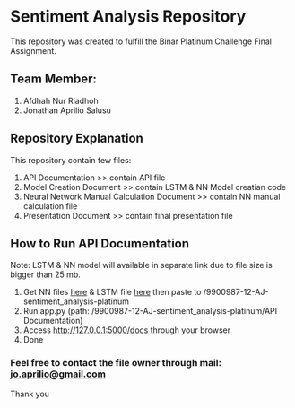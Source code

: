 # Sentiment Analysis Repository
This repository was created to fulfill the Binar Platinum Challenge Final Assignment.

## Team Member:
1. Afdhah Nur Riadhoh
2. Jonathan Aprilio Salusu


## Repository Explanation
This repository contain few files:
1. API Documentation >> contain API file
2. Model Creation Document >> contain LSTM & NN Model creatian code
3. Neural Network Manual Calculation Document >> contain NN manual calculation file
4. Presentation Document >> contain final presentation file

## How to Run API Documentation
Note: LSTM & NN model will available in separate link due to file size is bigger than 25 mb.
1. Get NN files [here]([url](https://drive.google.com/drive/folders/1P6GTxwtFvvno2BDa5Y70mLc23TZocTFs?usp=sharing)https://drive.google.com/drive/folders/1P6GTxwtFvvno2BDa5Y70mLc23TZocTFs?usp=sharing) & LSTM file [here]([url](https://drive.google.com/drive/folders/1bohLO-7m_08yJnsT1GZPFt2jm9KKXQ7T?usp=sharing)https://drive.google.com/drive/folders/1bohLO-7m_08yJnsT1GZPFt2jm9KKXQ7T?usp=sharing) then paste to /9900987-12-AJ-sentiment_analysis-platinum
2. Run app.py (path: /9900987-12-AJ-sentiment_analysis-platinum/API Documentation)
3. Access http://127.0.0.1:5000/docs through your browser
4. Done

### Feel free to contact the file owner through mail: jo.aprilio@gmail.com
Thank you
